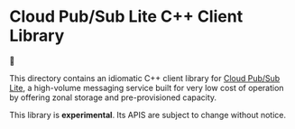 # Cloud Pub/Sub Lite C++ Client Library

:construction:

This directory contains an idiomatic C++ client library for
[Cloud Pub/Sub Lite](https://cloud.google.com/pubsub/lite/), a high-volume
messaging service built for very low cost of operation by offering zonal storage
and pre-provisioned capacity.

This library is **experimental**. Its APIS are subject to change without notice.
